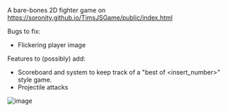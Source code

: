A bare-bones 2D fighter game on https://soronity.github.io/TimsJSGame/public/index.html

Bugs to fix:
- Flickering player image
  
Features to (possibly) add:
- Scoreboard and system to keep track of a "best of <insert_number>" style game.
- Projectile attacks

![image](https://github.com/soronity/TimsJSGame/assets/68190227/e56a662d-8194-4e82-ae3f-47400ec97ed4)

